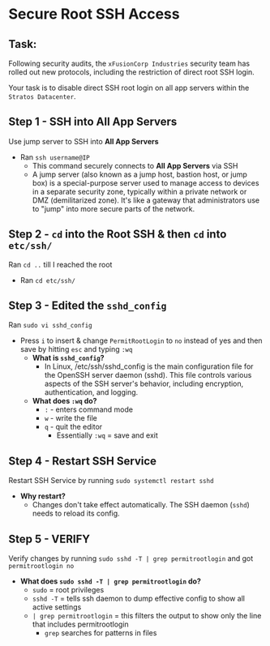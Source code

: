 # Secure Root SSH Access

## Task: 
Following security audits, the `xFusionCorp Industries` security team has rolled out new protocols, including the restriction of direct root SSH login.

Your task is to disable direct SSH root login on all app servers within the `Stratos Datacenter`.

## Step 1 - SSH into All App Servers  
Use jump server to SSH into **All App Servers**
- Ran `ssh username@IP`
  - This command securely connects to **All App Servers** via SSH
  - A jump server (also known as a jump host, bastion host, or jump box) is a special-purpose server used to manage access to devices in a separate security zone, typically within a private network or DMZ (demilitarized zone). It's like a gateway that administrators use to "jump" into more secure parts of the network.

## Step 2 - `cd` into the Root SSH & then `cd` into `etc/ssh/`
Ran `cd ..` till I reached the root
- Ran `cd etc/ssh/`

## Step 3 - Edited the `sshd_config`
Ran `sudo vi sshd_config`
- Press `i` to insert & change `PermitRootLogin` to `no` instead of yes and then save by hitting `esc` and typing `:wq`
  - **What is `sshd_config`?**
    - In Linux, /etc/ssh/sshd_config is the main configuration file for the OpenSSH server daemon (sshd). This file controls various aspects of the SSH server's behavior, including encryption, authentication, and logging.
  - **What does `:wq` do?**
    - `:` - enters command mode
    - `w` - write the file
    - `q` - quit the editor
      - Essentially `:wq` = save and exit  

## Step 4 - Restart SSH Service
Restart SSH Service by running `sudo systemctl restart sshd`
- **Why restart?**
  - Changes don't take effect automatically. The SSH daemon (`sshd`) needs to reload its config.

 ## Step 5 - VERIFY
 Verify changes by running `sudo sshd -T | grep permitrootlogin` and got `permitrootlogin no`
 - **What does `sudo sshd -T | grep permitrootlogin` do?**
   - `sudo` = root privileges
   - `sshd -T` = tells ssh daemon to dump effective config to show all active settings
   - `| grep permitrootlogin` = this filters the output to show only the line that includes permitrootlogin
     - `grep` searches for patterns in files 
